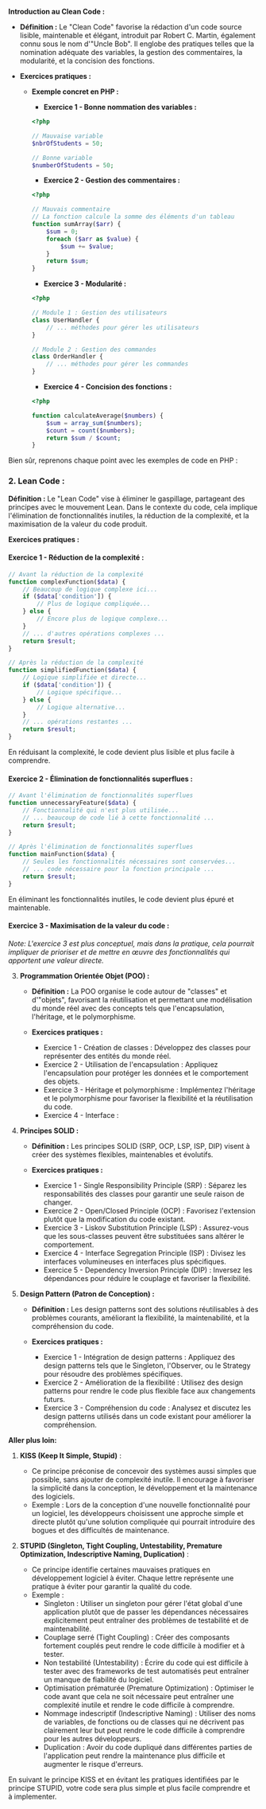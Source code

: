 **Introduction au Clean Code :**
   * **Définition :** Le "Clean Code" favorise la rédaction d'un code source lisible, maintenable et élégant, introduit par Robert C. Martin, également connu sous le nom d'"Uncle Bob". Il englobe des pratiques telles que la nomination adéquate des variables, la gestion des commentaires, la modularité, et la concision des fonctions.

   * **Exercices pratiques :**
     - **Exemple concret en PHP :**
     
       - **Exercice 1 - Bonne nommation des variables :**
       ```php
       <?php
       
       // Mauvaise variable
       $nbrOfStudents = 50;
       
       // Bonne variable
       $numberOfStudents = 50;
       ```

       - **Exercice 2 - Gestion des commentaires :**
       ```php
       <?php
       
       // Mauvais commentaire
       // La fonction calcule la somme des éléments d'un tableau
       function sumArray($arr) {
           $sum = 0;
           foreach ($arr as $value) {
               $sum += $value;
           }
           return $sum;
       }
       ```

       - **Exercice 3 - Modularité :**
       ```php
       <?php
       
       // Module 1 : Gestion des utilisateurs
       class UserHandler {
           // ... méthodes pour gérer les utilisateurs
       }
       
       // Module 2 : Gestion des commandes
       class OrderHandler {
           // ... méthodes pour gérer les commandes
       }
       ```

       - **Exercice 4 - Concision des fonctions :**
       ```php
       <?php
       
       function calculateAverage($numbers) {
           $sum = array_sum($numbers);
           $count = count($numbers);
           return $sum / $count;
       }
       ```
Bien sûr, reprenons chaque point avec les exemples de code en PHP :

### 2. Lean Code :

**Définition :** Le "Lean Code" vise à éliminer le gaspillage, partageant des principes avec le mouvement Lean. Dans le contexte du code, cela implique l'élimination de fonctionnalités inutiles, la réduction de la complexité, et la maximisation de la valeur du code produit.

**Exercices pratiques :**

#### Exercice 1 - Réduction de la complexité :
```php
// Avant la réduction de la complexité
function complexFunction($data) {
    // Beaucoup de logique complexe ici...
    if ($data['condition']) {
        // Plus de logique compliquée...
    } else {
        // Encore plus de logique complexe...
    }
    // ... d'autres opérations complexes ...
    return $result;
}

// Après la réduction de la complexité
function simplifiedFunction($data) {
    // Logique simplifiée et directe...
    if ($data['condition']) {
        // Logique spécifique...
    } else {
        // Logique alternative...
    }
    // ... opérations restantes ...
    return $result;
}
```

En réduisant la complexité, le code devient plus lisible et plus facile à comprendre.

#### Exercice 2 - Élimination de fonctionnalités superflues :
```php
// Avant l'élimination de fonctionnalités superflues
function unnecessaryFeature($data) {
    // Fonctionnalité qui n'est plus utilisée...
    // ... beaucoup de code lié à cette fonctionnalité ...
    return $result;
}

// Après l'élimination de fonctionnalités superflues
function mainFunction($data) {
    // Seules les fonctionnalités nécessaires sont conservées...
    // ... code nécessaire pour la fonction principale ...
    return $result;
}
```

En éliminant les fonctionnalités inutiles, le code devient plus épuré et maintenable.

#### Exercice 3 - Maximisation de la valeur du code :
*Note: L'exercice 3 est plus conceptuel, mais dans la pratique, cela pourrait impliquer de prioriser et de mettre en œuvre des fonctionnalités qui apportent une valeur directe.*


3. **Programmation Orientée Objet (POO) :**
   * **Définition :** La POO organise le code autour de "classes" et d'"objets", favorisant la réutilisation et permettant une modélisation du monde réel avec des concepts tels que l'encapsulation, l'héritage, et le polymorphisme.

   * **Exercices pratiques :**
     - Exercice 1 - Création de classes : Développez des classes pour représenter des entités du monde réel.
     - Exercice 2 - Utilisation de l'encapsulation : Appliquez l'encapsulation pour protéger les données et le comportement des objets.
     - Exercice 3 - Héritage et polymorphisme : Implémentez l'héritage et le polymorphisme pour favoriser la flexibilité et la réutilisation du code.
     - Exercice 4 - Interface : 

4. **Principes SOLID :**
   * **Définition :** Les principes SOLID (SRP, OCP, LSP, ISP, DIP) visent à créer des systèmes flexibles, maintenables et évolutifs.

   * **Exercices pratiques :**
     - Exercice 1 - Single Responsibility Principle (SRP) : Séparez les responsabilités des classes pour garantir une seule raison de changer.
     - Exercice 2 - Open/Closed Principle (OCP) : Favorisez l'extension plutôt que la modification du code existant.
     - Exercice 3 - Liskov Substitution Principle (LSP) : Assurez-vous que les sous-classes peuvent être substituées sans altérer le comportement.
     - Exercice 4 - Interface Segregation Principle (ISP) : Divisez les interfaces volumineuses en interfaces plus spécifiques.
     - Exercice 5 - Dependency Inversion Principle (DIP) : Inversez les dépendances pour réduire le couplage et favoriser la flexibilité.

5. **Design Pattern (Patron de Conception) :**
   * **Définition :** Les design patterns sont des solutions réutilisables à des problèmes courants, améliorant la flexibilité, la maintenabilité, et la compréhension du code.

   * **Exercices pratiques :**
     - Exercice 1 - Intégration de design patterns : Appliquez des design patterns tels que le Singleton, l'Observer, ou le Strategy pour résoudre des problèmes spécifiques.
     - Exercice 2 - Amélioration de la flexibilité : Utilisez des design patterns pour rendre le code plus flexible face aux changements futurs.
     - Exercice 3 - Compréhension du code : Analysez et discutez les design patterns utilisés dans un code existant pour améliorer la compréhension.
    
**Aller plus loin:**
1. **KISS (Keep It Simple, Stupid)** :
   - Ce principe préconise de concevoir des systèmes aussi simples que possible, sans ajouter de complexité inutile. Il encourage à favoriser la simplicité dans la conception, le développement et la maintenance des logiciels.
   - Exemple : Lors de la conception d'une nouvelle fonctionnalité pour un logiciel, les développeurs choisissent une approche simple et directe plutôt qu'une solution compliquée qui pourrait introduire des bogues et des difficultés de maintenance.

2. **STUPID (Singleton, Tight Coupling, Untestability, Premature Optimization, Indescriptive Naming, Duplication)** :
   - Ce principe identifie certaines mauvaises pratiques en développement logiciel à éviter. Chaque lettre représente une pratique à éviter pour garantir la qualité du code.
   - Exemple : 
     - Singleton : Utiliser un singleton pour gérer l'état global d'une application plutôt que de passer les dépendances nécessaires explicitement peut entraîner des problèmes de testabilité et de maintenabilité.
     - Couplage serré (Tight Coupling) : Créer des composants fortement couplés peut rendre le code difficile à modifier et à tester.
     - Non testabilité (Untestability) : Écrire du code qui est difficile à tester avec des frameworks de test automatisés peut entraîner un manque de fiabilité du logiciel.
     - Optimisation prématurée (Premature Optimization) : Optimiser le code avant que cela ne soit nécessaire peut entraîner une complexité inutile et rendre le code difficile à comprendre.
     - Nommage indescriptif (Indescriptive Naming) : Utiliser des noms de variables, de fonctions ou de classes qui ne décrivent pas clairement leur but peut rendre le code difficile à comprendre pour les autres développeurs.
     - Duplication : Avoir du code dupliqué dans différentes parties de l'application peut rendre la maintenance plus difficile et augmenter le risque d'erreurs.

En suivant le principe KISS et en évitant les pratiques identifiées par le principe STUPID, votre code sera plus simple et plus facile comprendre et  
à implementer.
